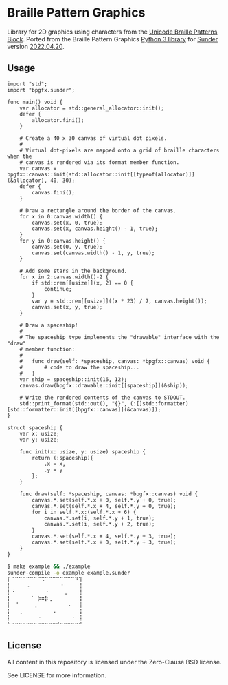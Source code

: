 # Braille Pattern Graphics
Library for 2D graphics using characters from the [Unicode Braille Patterns
Block](https://en.wikipedia.org/wiki/Braille_Patterns). Ported from the Braille
Pattern Graphics [Python 3
library](https://github.com/ashn-dot-dev/braille-pattern-graphics) for
[Sunder](https://github.com/ashn-dot-dev/sunder) version
[2022.04.20](https://github.com/ashn-dot-dev/sunder/releases/tag/2022.04.20).

## Usage
```
import "std";
import "bpgfx.sunder";

func main() void {
    var allocator = std::general_allocator::init();
    defer {
        allocator.fini();
    }

    # Create a 40 x 30 canvas of virtual dot pixels.
    #
    # Virtual dot-pixels are mapped onto a grid of braille characters when the
    # canvas is rendered via its format member function.
    var canvas = bpgfx::canvas::init(std::allocator::init[[typeof(allocator)]](&allocator), 40, 30);
    defer {
        canvas.fini();
    }

    # Draw a rectangle around the border of the canvas.
    for x in 0:canvas.width() {
        canvas.set(x, 0, true);
        canvas.set(x, canvas.height() - 1, true);
    }
    for y in 0:canvas.height() {
        canvas.set(0, y, true);
        canvas.set(canvas.width() - 1, y, true);
    }

    # Add some stars in the background.
    for x in 2:canvas.width()-2 {
        if std::rem[[usize]](x, 2) == 0 {
            continue;
        }
        var y = std::rem[[usize]]((x * 23) / 7, canvas.height());
        canvas.set(x, y, true);
    }

    # Draw a spaceship!
    #
    # The spaceship type implements the "drawable" interface with the "draw"
    # member function:
    #
    #   func draw(self: *spaceship, canvas: *bpgfx::canvas) void {
    #       # code to draw the spaceship...
    #   }
    var ship = spaceship::init(16, 12);
    canvas.draw(bpgfx::drawable::init[[spaceship]](&ship));

    # Write the rendered contents of the canvas to STDOUT.
    std::print_format(std::out(), "{}", (:[]std::formatter)[std::formatter::init[[bpgfx::canvas]](&canvas)]);
}

struct spaceship {
    var x: usize;
    var y: usize;

    func init(x: usize, y: usize) spaceship {
        return (:spaceship){
            .x = x,
            .y = y
        };
    }

    func draw(self: *spaceship, canvas: *bpgfx::canvas) void {
        canvas.*.set(self.*.x + 0, self.*.y + 0, true);
        canvas.*.set(self.*.x + 4, self.*.y + 0, true);
        for i in self.*.x:(self.*.x + 6) {
            canvas.*.set(i, self.*.y + 1, true);
            canvas.*.set(i, self.*.y + 2, true);
        }
        canvas.*.set(self.*.x + 4, self.*.y + 3, true);
        canvas.*.set(self.*.x + 0, self.*.y + 3, true);
    }
}
```
```sh
$ make example && ./example
sunder-compile -o example example.sunder
⡏⠉⠉⠉⠉⠉⠉⠉⠉⠩⠉⠉⠉⠉⠉⠉⠉⠉⠙⢹
⡇⠀⠀⠀⠀⠠⠀⠀⠀⠀⠀⠀⠀⠀⠐⠀⠀⠀⠀⢸
⡇⠐⠀⠀⠀⠀⠀⠀⠀⠀⠐⠀⠀⠀⠀⢀⠀⠀⠀⢸
⡇⠀⠀⠀⠀⠀⠈⠀⡷⠶⡷⢀⠀⠀⠀⠀⠀⠀⠀⢸
⡇⠀⠈⠀⠀⠀⠀⢀⠀⠀⠀⠀⠀⠀⠀⠀⠠⠀⠀⢸
⡇⠀⠀⢀⠀⠀⠀⠀⠀⠀⠀⠀⠠⠀⠀⠀⠀⠀⠀⢸
⡇⠀⠀⠀⠀⠀⠀⠀⠐⠀⠀⠀⠀⠀⠀⠀⠀⠐⠀⢸
⠓⠒⠒⠒⠒⠒⠒⠒⠒⠒⠒⠒⠒⠚⠒⠒⠒⠒⠒⠚
```

## License
All content in this repository is licensed under the Zero-Clause BSD license.

See LICENSE for more information.

